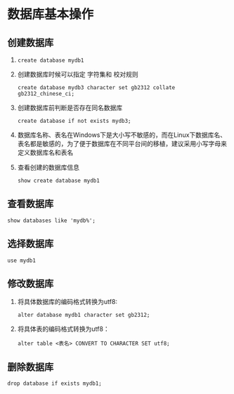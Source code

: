 # 数据库基本操作

## 创建数据库
1.	`create database mydb1`
2. 创建数据库时候可以指定 字符集和 校对规则

	`create database mydb3 character set gb2312 collate gb2312_chinese_ci;`

3. 创建数据库前判断是否存在同名数据库

	`create database if not exists mydb3;`

4. 数据库名称、表名在Windows下是大小写不敏感的，而在Linux下数据库名、表名都是敏感的，为了便于数据库在不同平台间的移植，建议采用小写字母来定义数据库名和表名
5. 查看创建的数据库信息

	`show create database mydb1`

## 查看数据库
`show databases like 'mydb%';`

## 选择数据库
`use mydb1`

## 修改数据库
1. 将具体数据库的编码格式转换为utf8:

	`alter database mydb1 character set gb2312;`
2. 将具体表的编码格式转换为utf8：

	`alter table <表名> CONVERT TO CHARACTER SET utf8;`

## 删除数据库
`drop database if exists mydb1;`